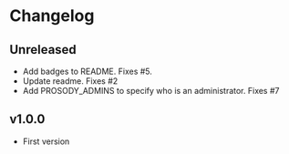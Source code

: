 # Changelog

## Unreleased

* Add badges to README. Fixes #5.
* Update readme. Fixes #2
* Add PROSODY_ADMINS to specify who is an administrator. Fixes #7

## v1.0.0

* First version
